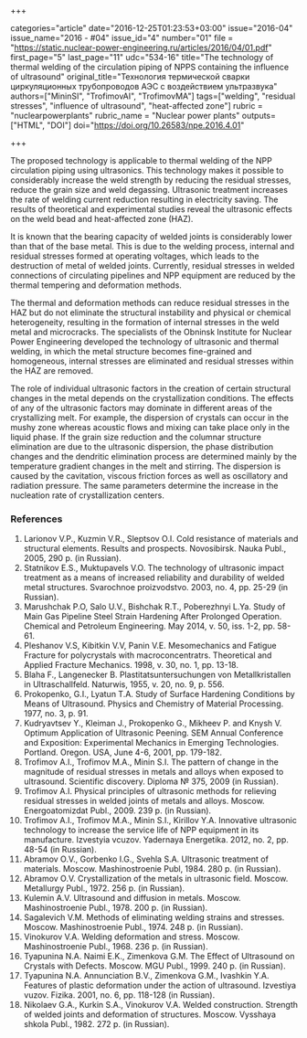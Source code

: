 +++

categories="article"
date="2016-12-25T01:23:53+03:00"
issue="2016-04"
issue_name="2016 - #04"
issue_id="4"
number="01"
file = "https://static.nuclear-power-engineering.ru/articles/2016/04/01.pdf"
first_page="5"
last_page="11"
udc="534-16"
title="The technology of thermal welding of the circulation piping of NPPS containing the influence of ultrasound"
original_title="Технология термической сварки циркуляционных трубопроводов АЭС с воздействием ультразвука"
authors=["MininSI", "TrofimovAI", "TrofimovMA"]
tags=["welding", "residual stresses", "influence of ultrasound", "heat-affected zone"]
rubric = "nuclearpowerplants"
rubric_name = "Nuclear power plants"
outputs=["HTML", "DOI"]
doi="https://doi.org/10.26583/npe.2016.4.01"

+++

The proposed technology is applicable to thermal welding of the NPP circulation piping using ultrasonics. This technology makes it possible to considerably increase the weld strength by reducing the residual stresses, reduce the grain size and weld degassing. Ultrasonic treatment increases the rate of welding current reduction resulting in electricity saving. The results of theoretical and experimental studies reveal the ultrasonic effects on the weld bead and heat-affected zone (HAZ).

It is known that the bearing capacity of welded joints is considerably lower than that of the base metal. This is due to the welding process, internal and residual stresses formed at operating voltages, which leads to the destruction of metal of welded joints. Currently, residual stresses in welded connections of circulating pipelines and NPP equipment are reduced by the thermal tempering and deformation methods.

The thermal and deformation methods can reduce residual stresses in the HAZ but do not eliminate the structural instability and physical or chemical heterogeneity, resulting in the formation of internal stresses in the weld metal and microcracks. The specialists of the Obninsk Institute for Nuclear Power Engineering developed the technology of ultrasonic and thermal welding, in which the metal structure becomes fine-grained and homogeneous, internal stresses are eliminated and residual stresses within the HAZ are removed.

The role of individual ultrasonic factors in the creation of certain structural changes in the metal depends on the crystallization conditions. The effects of any of the ultrasonic factors may dominate in different areas of the crystallizing melt. For example, the dispersion of crystals can occur in the mushy zone whereas acoustic flows and mixing can take place only in the liquid phase. If the grain size reduction and the columnar structure elimination are due to the ultrasonic dispersion, the phase distribution changes and the dendritic elimination process are determined mainly by the temperature gradient changes in the melt and stirring. The dispersion is caused by the cavitation, viscous friction forces as well as oscillatory and radiation pressure. The same parameters determine the increase in the nucleation rate of crystallization centers.

### References

1. Larionov V.P., Kuzmin V.R., Sleptsov O.I. Cold resistance of materials and structural elements. Results and prospects. Novosibirsk. Nauka Publ., 2005, 290 p. (in Russian).
2. Statnikov E.S., Muktupavels V.O. The technology of ultrasonic impact treatment as a means of increased reliability and durability of welded metal structures. Svarochnoe proizvodstvo. 2003, no. 4, pp. 25-29 (in Russian).
3. Marushchak P.O, Salo U.V., Bishchak R.T., Poberezhnyi L.Ya. Study of Main Gas Pipeline Steel Strain Hardening After Prolonged Operation. Chemical and Petroleum Engineering. May 2014, v. 50, iss. 1-2, pp. 58-61.
4. Pleshanov V.S, Kibitkin V.V, Panin V.E. Mesomechanics and Fatigue Fracture for polycrystals with macroconcentratrs. Theoretical and Applied Fracture Mechanics. 1998, v. 30, no. 1, pp. 13-18.
5. Blaha F., Langenecker B. Plastitatsuntersuchungen von Metallkristallen in Ultraschallfeld. Naturwis, 1955, v. 20, no. 9, p. 556.
6. Prokopenko, G.I., Lyatun T.A. Study of Surface Hardening Conditions by Means of Ultrasound. Physics and Chemistry of Material Processing. 1977, no. 3, p. 91.
7. Kudryavtsev Y., Kleiman J., Prokopenko G., Mikheev P. and Knysh V. Optimum Application of Ultrasonic Peening. SEM Annual Conference and Exposition: Experimental Mechanics in Emerging Technologies. Portland. Oregon. USA, June 4-6, 2001, pp. 179-182.
8. Trofimov A.I., Trofimov M.A., Minin S.I. The pattern of change in the magnitude of residual stresses in metals and alloys when exposed to ultrasound. Scientific discovery. Diploma № 375, 2009 (in Russian).
9. Trofimov A.I. Physical principles of ultrasonic methods for relieving residual stresses in welded joints of metals and alloys. Moscow. Energoatomizdat Publ., 2009. 239 p. (in Russian).
10. Trofimov A.I., Trofimov M.A., Minin S.I., Kirillov Y.A. Innovative ultrasonic technology to increase the service life of NPP equipment in its manufacture. Izvestyia vcuzov. Yadernaya Energetika. 2012, no. 2, pp. 48-54 (in Russian).
11. Abramov O.V., Gorbenko I.G., Svehla S.A. Ultrasonic treatment of materials. Moscow. Mashinostroenie Publ, 1984. 280 p. (in Russian).
12. Abramov O.V. Crystallization of the metals in ultrasonic field. Moscow. Metallurgy Publ., 1972. 256 p. (in Russian).
13. Kulemin A.V. Ultrasound and diffusion in metals. Moscow. Mashinostroenie Publ., 1978. 200 p. (in Russian).
14. Sagalevich V.M. Methods of eliminating welding strains and stresses. Moscow. Mashinostroenie Publ., 1974. 248 p. (in Russian).
15. Vinokurov V.A. Welding deformation and stress. Moscow. Mashinostroenie Publ., 1968. 236 p. (in Russian).
16. Tyapunina N.A. Naimi E.K., Zimenkova G.M. The Effect of Ultrasound on Crystals with Defects. Moscow. MGU Publ., 1999. 240 p. (in Russian).
17. Tyapunina N.A. Annunciation B.V., Zimenkova G.M., Ivashkin Y.A. Features of plastic deformation under the action of ultrasound. Izvestiya vuzov. Fizika. 2001, no. 6, pp. 118-128 (in Russian).
18. Nikolaev G.A., Kurkin S.A., Vinokurov V.A. Welded construction. Strength of welded joints and deformation of structures. Moscow. Vysshaya shkola Publ., 1982. 272 p. (in Russian).